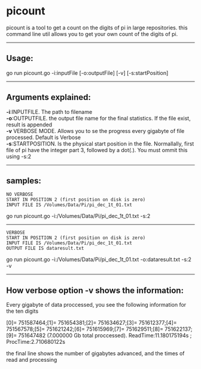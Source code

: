# picount
picount is a tool to get a count on the digits of pi in large repositories.
this command line util allows you to get your own count of the digits of pi.

___
## Usage:

go run picount.go -i:inputFile [-o:outputFile] [-v] [-s:startPosition]

___

## Arguments explained:
**-i**:INPUTFILE. The path to filename</br>
**-o**:OUTPUTFILE.  the output file name for the final statistics. If the file exist, result is appended</br>
**-v** VERBOSE MODE. Allows you to se the progress every gigabyte of file processed. 
Default is Verbose</br>
**-s**:STARTPOSITION. Is the physical start position in the file. Normallally, first file of pi have the integer part 3, followed by a dot(.). You must ommit this using -s:2
___

## samples:

    NO VERBOSE
    START IN POSITION 2 (first position on disk is zero)
    INPUT FILE IS /Volumes/Data/Pi/pi_dec_1t_01.txt

go run picount.go -i:/Volumes/Data/Pi/pi_dec_1t_01.txt -s:2
___

    VERBOSE
    START IN POSITION 2 (first position on disk is zero)
    INPUT FILE IS /Volumes/Data/Pi/pi_dec_1t_01.txt
    OUTPUT FILE IS dataresult.txt
go run picount.go -i:/Volumes/Data/Pi/pi_dec_1t_01.txt -o:dataresult.txt -s:2 -v


___

## How verbose option -v shows the information:
Every gigabyte of data proccessed, you see the following information for the ten digits

[0]=   751587464;[1]=   751654381;[2]=   751634627;[3]=   751612377;[4]=   751567578;[5]=   751621242;[6]=   751615969;[7]=   751629511;[8]=   751622137;[9]=   751647482
(7.000000 Gb total proccessed). ReadTime:11.180175194s ; ProcTime:2.710680122s

the final line shows the number of gigabytes advanced, and the times of read and processing
